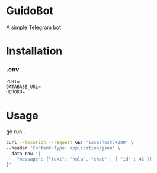 # GuidoBot
A simple Telegram bot


# Installation

### .env
```
PORT=
DATABASE_URL=
HEROKU=
```

# Usage

go run .

```bash
curl --location --request GET 'localhost:4000' \
--header 'Content-Type: application/json' \
--data-raw '{
    "message": {"text": "hola", "chat" : { "id" : 42 }}
}'
```

